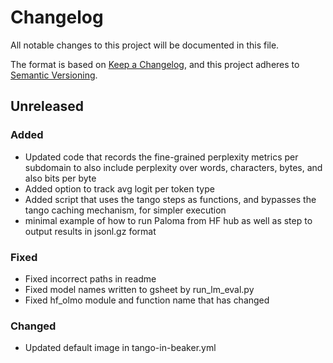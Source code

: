 # Changelog

All notable changes to this project will be documented in this file.

The format is based on [Keep a Changelog](https://keepachangelog.com/en/1.0.0/),
and this project adheres to [Semantic Versioning](https://semver.org/spec/v2.0.0.html).

## Unreleased

### Added

- Updated code that records the fine-grained perplexity metrics per subdomain to also include perplexity over words, characters, bytes, and also bits per byte
- Added option to track avg logit per token type
- Added script that uses the tango steps as functions, and bypasses the tango caching mechanism, for simpler execution
- minimal example of how to run Paloma from HF hub as well as step to output results in jsonl.gz format

### Fixed

- Fixed incorrect paths in readme
- Fixed model names written to gsheet by run_lm_eval.py
- Fixed hf_olmo module and function name that has changed

### Changed

- Updated default image in tango-in-beaker.yml
